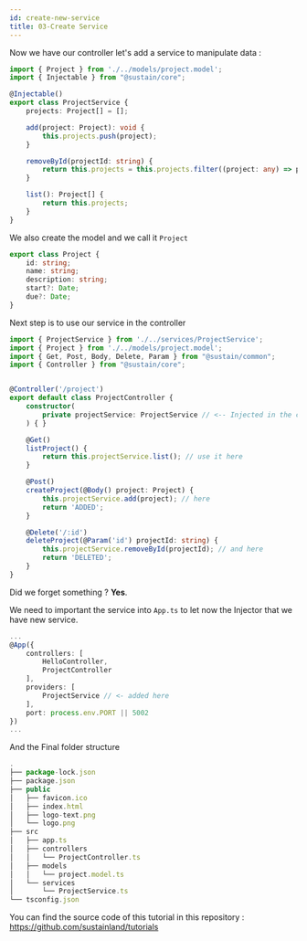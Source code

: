 ```yaml
---
id: create-new-service
title: 03-Create Service
---
```


Now we have our controller let's add a service to manipulate data : 
```typescript
import { Project } from './../models/project.model';
import { Injectable } from "@sustain/core";

@Injectable()
export class ProjectService {
    projects: Project[] = [];

    add(project: Project): void {
        this.projects.push(project);
    }

    removeById(projectId: string) {
        return this.projects = this.projects.filter((project: any) => project.id != projectId);
    }

    list(): Project[] {
        return this.projects;
    }
}
```

We also create the model and we call it ``Project``
```typescript
export class Project {
    id: string;
    name: string;
    description: string;
    start?: Date;
    due?: Date;
}

```

Next step is to use our service in the controller

```typescript
import { ProjectService } from './../services/ProjectService';
import { Project } from './../models/project.model';
import { Get, Post, Body, Delete, Param } from "@sustain/common";
import { Controller } from "@sustain/core";


@Controller('/project')
export default class ProjectController {
    constructor(
        private projectService: ProjectService // <-- Injected in the contructor
    ) { }

    @Get()
    listProject() {
        return this.projectService.list(); // use it here
    }

    @Post()
    createProject(@Body() project: Project) {
        this.projectService.add(project); // here
        return 'ADDED';
    }

    @Delete('/:id')
    deleteProject(@Param('id') projectId: string) {
        this.projectService.removeById(projectId); // and here
        return 'DELETED';
    }
}
```

Did we forget something ? **Yes**. 

We need to important the service into ``App.ts`` to let now the Injector that we have new service.

```typescript
...
@App({
    controllers: [
        HelloController,
        ProjectController
    ],
    providers: [
        ProjectService // <- added here
    ],
    port: process.env.PORT || 5002
})
...

```

And the Final folder structure
```ts
.
├── package-lock.json
├── package.json
├── public
│   ├── favicon.ico
│   ├── index.html
│   ├── logo-text.png
│   └── logo.png
├── src
│   ├── app.ts
│   ├── controllers
│   │   └── ProjectController.ts
│   ├── models
│   │   └── project.model.ts
│   └── services
│       └── ProjectService.ts
└── tsconfig.json
```

You can find the source code of this tutorial in this repository : https://github.com/sustainland/tutorials